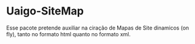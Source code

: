 Uaigo-SiteMap
=============
Esse pacote pretende auxiliar na ciração de Mapas de Site dinamicos (on fly), tanto no formato html quanto no formato xml.
